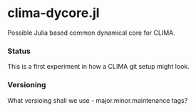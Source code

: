# clima-dycore.jl
Possible Julia based common dynamical core for CLIMA. 

### Status
This is a first experiment in how a CLIMA git setup might look. 

### Versioning
What versioing shall we use - major.minor.maintenance tags?
